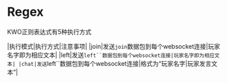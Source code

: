 # Regex

KWO正则表达式有5种执行方式

|执行模式|执行方式|注意事项|
|join|发送```join```数据包到每个websocket连接|玩家名字即为相应文本|
|left|发送```left``数据包到每个websocket连接|玩家名字即为相应文本|
|chat|发送```left``数据包到每个websocket连接|格式为“玩家名字\|玩家发言文本”|
